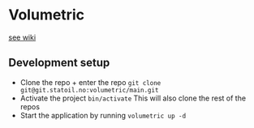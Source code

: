 # Volumetric

[see wiki](https://git.statoil.no/volumetric/main/wikis/)

## Development setup

- Clone the repo + enter the repo ```git clone git@git.statoil.no:volumetric/main.git```
- Activate the project ```bin/activate```
This will also clone the rest of the repos
- Start the application by running ```volumetric up -d```